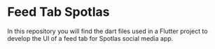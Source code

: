 # Feed Tab Spotlas
In this repository you will find the dart files used in a Flutter project to develop the UI of a feed tab for Spotlas social media app.
